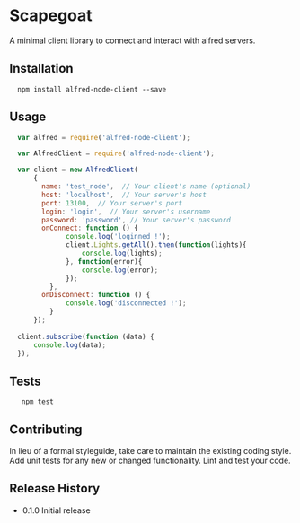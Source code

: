 Scapegoat
=========

A minimal client library to connect and interact with alfred servers.

## Installation

```shell
  npm install alfred-node-client --save
```

## Usage

```js
  var alfred = require('alfred-node-client');

  var AlfredClient = require('alfred-node-client');

  var client = new AlfredClient(
      {
        name: 'test_node',  // Your client's name (optional)
  	    host: 'localhost',  // Your server's host
  	    port: 13100,  // Your server's port
  	    login: 'login',  // Your server's username
  	    password: 'password', // Your server's password
  	    onConnect: function () {
              console.log('loginned !');
              client.Lights.getAll().then(function(lights){
                  console.log(lights);
              }, function(error){
                  console.log(error);
              });
          },
  	    onDisconnect: function () {
              console.log('disconnected !');
          }
      });
  
  client.subscribe(function (data) {
      console.log(data);
  });
```

## Tests

```shell
   npm test
```

## Contributing

In lieu of a formal styleguide, take care to maintain the existing coding style.
Add unit tests for any new or changed functionality. Lint and test your code.

## Release History

* 0.1.0 Initial release
